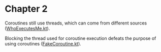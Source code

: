 # Chapter 2

Coroutines still use threads, which can come from different 
sources ([WhoExecutesMe.kt](WhoExecutesMe.kt)).

Blocking the thread used for coroutine execution defeats 
the purpose of using coroutines ([FakeCoroutine.kt](FakeCoroutine.kt)).
